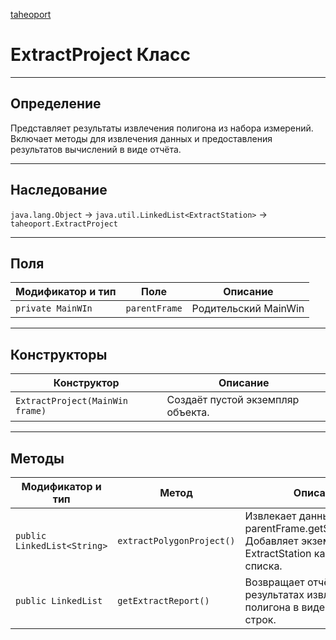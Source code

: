 
[taheoport](https://github.com/AndrewNizovkin/Taheoport/blob/main/README.md)

# ExtractProject Класс

---

## Определение

Представляет результаты извлечения полигона из набора измерений. Включает методы для извлечения данных и предоставления результатов вычислений в виде отчёта.

---

## Наследование

`java.lang.Object` -> `java.util.LinkedList<ExtractStation>` -> `taheoport.ExtractProject`

---

## Поля

Модификатор и тип | Поле | Описание
--- | ---|---
`private MainWIn` | `parentFrame` | Родительский MainWin


---

## Конструкторы

Конструктор | Описание
--- | ---
`ExtractProject(MainWin frame)`| Создаёт пустой экземпляр объекта.

---

## Методы

Модификатор и тип | Метод | Описание
--- | --- | ---
`public LinkedList<String>` | `extractPolygonProject()` |  Извлекает данные из parentFrame.getSurveyProject. Добавляет экземпляры ExtractStation как элементы списка.
`public LinkedList` | `getExtractReport()` |  Возвращает отчёт о результатах извлечения полигона в виде очереди строк.





